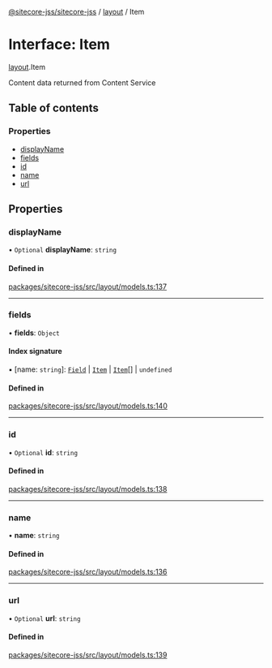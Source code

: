 [@sitecore-jss/sitecore-jss](../README.md) / [layout](../modules/layout.md) / Item

# Interface: Item

[layout](../modules/layout.md).Item

Content data returned from Content Service

## Table of contents

### Properties

- [displayName](layout.Item.md#displayname)
- [fields](layout.Item.md#fields)
- [id](layout.Item.md#id)
- [name](layout.Item.md#name)
- [url](layout.Item.md#url)

## Properties

### displayName

• `Optional` **displayName**: `string`

#### Defined in

[packages/sitecore-jss/src/layout/models.ts:137](https://github.com/Sitecore/jss/blob/314b6f4e7/packages/sitecore-jss/src/layout/models.ts#L137)

___

### fields

• **fields**: `Object`

#### Index signature

▪ [name: `string`]: [`Field`](layout.Field.md) \| [`Item`](layout.Item.md) \| [`Item`](layout.Item.md)[] \| `undefined`

#### Defined in

[packages/sitecore-jss/src/layout/models.ts:140](https://github.com/Sitecore/jss/blob/314b6f4e7/packages/sitecore-jss/src/layout/models.ts#L140)

___

### id

• `Optional` **id**: `string`

#### Defined in

[packages/sitecore-jss/src/layout/models.ts:138](https://github.com/Sitecore/jss/blob/314b6f4e7/packages/sitecore-jss/src/layout/models.ts#L138)

___

### name

• **name**: `string`

#### Defined in

[packages/sitecore-jss/src/layout/models.ts:136](https://github.com/Sitecore/jss/blob/314b6f4e7/packages/sitecore-jss/src/layout/models.ts#L136)

___

### url

• `Optional` **url**: `string`

#### Defined in

[packages/sitecore-jss/src/layout/models.ts:139](https://github.com/Sitecore/jss/blob/314b6f4e7/packages/sitecore-jss/src/layout/models.ts#L139)
